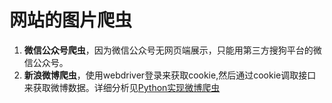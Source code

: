 # 网站的图片爬虫

1. **微信公众号爬虫**，因为微信公众号无网页端展示，只能用第三方搜狗平台的微信公众号。
2. **新浪微博爬虫**，使用webdriver登录来获取cookie,然后通过cookie调取接口来获取微博数据。详细分析见<a href="http://darrenfantasy.com/2017/03/29/weibo_crawler/">Python实现微博爬虫</a>
